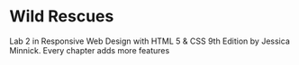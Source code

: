 # Wild Rescues
Lab 2 in Responsive Web Design with HTML 5 & CSS 9th Edition by Jessica Minnick.
Every chapter adds more features
